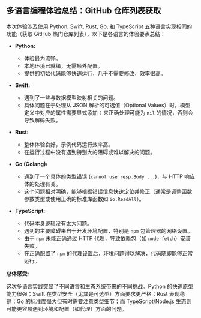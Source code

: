 ## 多语言编程体验总结：GitHub 仓库列表获取

本次体验涉及使用 Python, Swift, Rust, Go, 和 TypeScript 五种语言实现相同的功能（获取 GitHub 热门仓库列表），以下是各语言的体验要点总结：

* **Python:**
    * 体验最为流畅。
    * 本地环境已就绪，无需额外配置。
    * 提供的初始代码能够快速运行，几乎不需要修改，效率很高。

* **Swift:**
    * 遇到了一些与数据模型映射相关的问题。
    * 具体问题在于处理从 JSON 解析的可选值（Optional Values）时，模型定义中对应的属性需要显式添加 `?` 来正确处理可能为 `nil` 的情况，否则会导致解码失败。

* **Rust:**
    * 整体体验良好，示例代码运行效率高。
    * 在运行过程中没有遇到特别大的阻碍或难以解决的问题。

* **Go (Golang):**
    * 遇到了一个具体的类型错误 (`cannot use resp.Body ...`)，与 HTTP 响应体的处理有关。
    * 这个问题相对明确，能够根据错误信息快速定位并修正（通常是调整函数参数类型或使用正确的标准库函数如 `io.ReadAll`）。

* **TypeScript:**
    * 代码本身逻辑没有太大问题。
    * 遇到的主要障碍来自于开发环境配置，特别是 `npm` 包管理器的网络设置。
    * 由于 `npm` 未能正确通过 HTTP 代理，导致依赖包（如 `node-fetch`）安装失败。
    * 在正确配置了 `npm` 的代理设置后，环境问题得以解决，代码随即能够正常运行。

**总体感受:**

这次多语言实践突显了不同语言和生态系统带来的不同挑战。Python 的快速原型能力很强；Swift 在类型安全（尤其是可选型）方面要求更严格；Rust 表现稳健；Go 的标准库强大但有时需要注意类型细节；而 TypeScript/Node.js 生态则可能更容易遇到环境和配置（如代理）方面的问题。